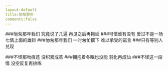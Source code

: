 ```yaml
---
layout:default
title:匆匆那年
comments:false
---
```

###匆匆那年我们 究竟说了几遍 再见之后再拖延
###可惜谁有没有 爱过不是一场 七情上面的雄辩
###匆匆那年我们 一时匆忙撂下 难以承受的诺言
###只有等别人兑现

###不怪那吻痕还 没积累成茧
###拥抱着冬眠也没能 羽化再成仙
###不怪这一段情 没空反复再排练
